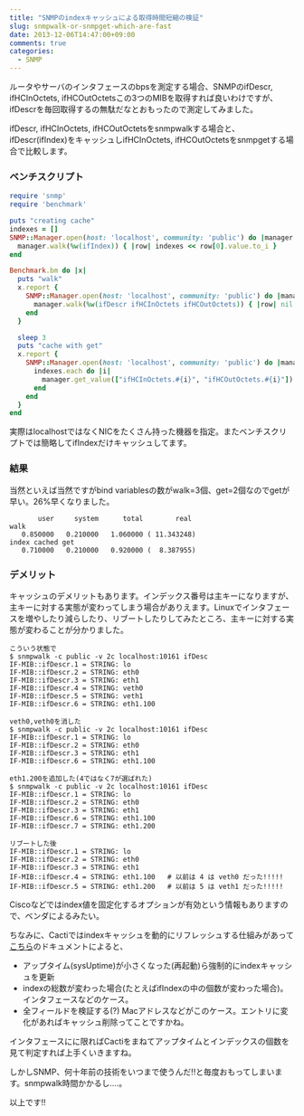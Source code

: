 ```yaml
---
title: "SNMPのindexキャッシュによる取得時間短縮の検証"
slug: snmpwalk-or-snmpget-which-are-fast
date: 2013-12-06T14:47:00+09:00
comments: true
categories: 
  - SNMP
---
```

ルータやサーバのインタフェースのbpsを測定する場合、SNMPのifDescr, ifHCInOctets, ifHCOutOctetsこの3つのMIBを取得すれば良いわけですが、ifDescrを毎回取得するの無駄だなとおもったので測定してみました。

<!--more-->

ifDescr, ifHCInOctets, ifHCOutOctetsをsnmpwalkする場合と、ifDescr(ifIndex)をキャッシュしifHCInOctets, ifHCOutOctetsをsnmpgetする場合で比較します。

### ベンチスクリプト
~~~ruby
require 'snmp'
require 'benchmark'

puts "creating cache"
indexes = []
SNMP::Manager.open(host: 'localhost', community: 'public') do |manager|
  manager.walk(%w(ifIndex)) { |row| indexes << row[0].value.to_i }
end

Benchmark.bm do |x|
  puts "walk"
  x.report {
    SNMP::Manager.open(host: 'localhost', community: 'public') do |manager|
      manager.walk(%w(ifDescr ifHCInOctets ifHCOutOctets)) { |row| nil }
    end
  }

  sleep 3
  puts "cache with get"
  x.report {
    SNMP::Manager.open(host: 'localhost', community: 'public') do |manager|
      indexes.each do |i|
        manager.get_value(["ifHCInOctets.#{i}", "ifHCOutOctets.#{i}"])
      end
    end
  }
end
~~~

実際はlocalhostではなくNICをたくさん持った機器を指定。またベンチスクリプトでは簡略してifIndexだけキャッシュしてます。

### 結果
当然といえば当然ですがbind variablesの数がwalk=3個、get=2個なのでgetが早い。26%早くなりました。
~~~
       user     system      total        real
walk
   0.850000   0.210000   1.060000 ( 11.343248)
index cached get
   0.710000   0.210000   0.920000 (  8.387955)
~~~

### デメリット
キャッシュのデメリットもあります。インデックス番号は主キーになりますが、主キーに対する実態が変わってしまう場合がありえます。Linuxでインタフェースを増やしたり減らしたり、リブートしたりしてみたところ、主キーに対する実態が変わることが分かりました。

~~~
こういう状態で
$ snmpwalk -c public -v 2c localhost:10161 ifDesc
IF-MIB::ifDescr.1 = STRING: lo
IF-MIB::ifDescr.2 = STRING: eth0
IF-MIB::ifDescr.3 = STRING: eth1
IF-MIB::ifDescr.4 = STRING: veth0
IF-MIB::ifDescr.5 = STRING: veth1
IF-MIB::ifDescr.6 = STRING: eth1.100

veth0,veth0を消した
$ snmpwalk -c public -v 2c localhost:10161 ifDesc
IF-MIB::ifDescr.1 = STRING: lo
IF-MIB::ifDescr.2 = STRING: eth0
IF-MIB::ifDescr.3 = STRING: eth1
IF-MIB::ifDescr.6 = STRING: eth1.100

eth1.200を追加した(4ではなく7が選ばれた)
$ snmpwalk -c public -v 2c localhost:10161 ifDesc
IF-MIB::ifDescr.1 = STRING: lo
IF-MIB::ifDescr.2 = STRING: eth0
IF-MIB::ifDescr.3 = STRING: eth1
IF-MIB::ifDescr.6 = STRING: eth1.100
IF-MIB::ifDescr.7 = STRING: eth1.200

リブートした後
IF-MIB::ifDescr.1 = STRING: lo
IF-MIB::ifDescr.2 = STRING: eth0
IF-MIB::ifDescr.3 = STRING: eth1
IF-MIB::ifDescr.4 = STRING: eth1.100   # 以前は 4 は veth0 だった!!!!!
IF-MIB::ifDescr.5 = STRING: eth1.200   # 以前は 5 は veth1 だった!!!!!
~~~

Ciscoなどではindex値を固定化するオプションが有効という情報もありますので、ベンダによるみたい。

ちなみに、Cactiではindexキャッシュを動的にリフレッシュする仕組みがあって[こちら](http://www.cacti.net/downloads/docs/html/cli_poller_reindex_hosts.html)のドキュメントによると、

* アップタイム(sysUptime)が小さくなった(再起動)ら強制的にindexキャッシュを更新
* indexの総数が変わった場合(たとえばifIndexの中の個数が変わった場合)。インタフェースなどのケース。
* 全フィールドを検証する(?) Macアドレスなどがこのケース。エントリに変化があればキャッシュ削除ってことですかね。

インタフェースにに限ればCactiをまねてアップタイムとインデックスの個数を見て判定すれば上手くいきますね。

しかしSNMP、何十年前の技術をいつまで使うんだ!!と毎度おもってしまいます。snmpwalk時間かかるし....。

以上です!!
